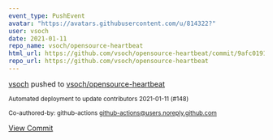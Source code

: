```yaml
---
event_type: PushEvent
avatar: "https://avatars.githubusercontent.com/u/814322?"
user: vsoch
date: 2021-01-11
repo_name: vsoch/opensource-heartbeat
html_url: https://github.com/vsoch/opensource-heartbeat/commit/9afc01911b3e016149b41686f94318a6cfe30938
repo_url: https://github.com/vsoch/opensource-heartbeat
---
```


<a href='https://github.com/vsoch' target='_blank'>vsoch</a> pushed to <a href='https://github.com/vsoch/opensource-heartbeat' target='_blank'>vsoch/opensource-heartbeat</a>

<small>Automated deployment to update contributors 2021-01-11 (#148)

Co-authored-by: github-actions <github-actions@users.noreply.github.com></small>

<a href='https://github.com/vsoch/opensource-heartbeat/commit/9afc01911b3e016149b41686f94318a6cfe30938' target='_blank'>View Commit</a>